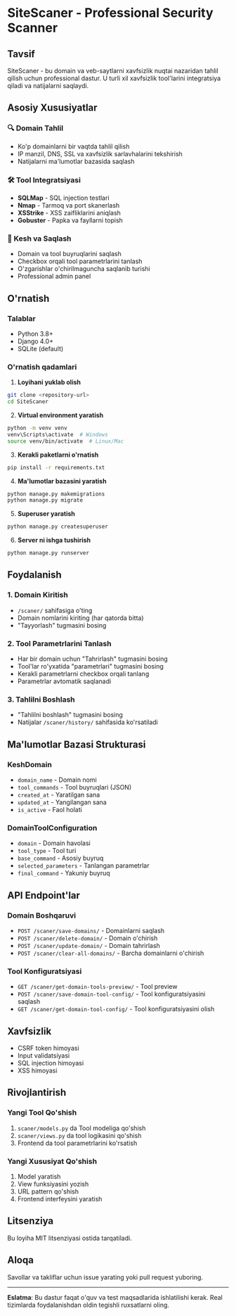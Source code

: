 # SiteScaner - Professional Security Scanner

## Tavsif

SiteScaner - bu domain va veb-saytlarni xavfsizlik nuqtai nazaridan tahlil qilish uchun professional dastur. U turli xil xavfsizlik tool'larini integratsiya qiladi va natijalarni saqlaydi.

## Asosiy Xususiyatlar

### 🔍 Domain Tahlil
- Ko'p domainlarni bir vaqtda tahlil qilish
- IP manzil, DNS, SSL va xavfsizlik sarlavhalarini tekshirish
- Natijalarni ma'lumotlar bazasida saqlash

### 🛠️ Tool Integratsiyasi
- **SQLMap** - SQL injection testlari
- **Nmap** - Tarmoq va port skanerlash
- **XSStrike** - XSS zaifliklarini aniqlash
- **Gobuster** - Papka va fayllarni topish

### 💾 Kesh va Saqlash
- Domain va tool buyruqlarini saqlash
- Checkbox orqali tool parametrlarini tanlash
- O'zgarishlar o'chirilmaguncha saqlanib turishi
- Professional admin panel

## O'rnatish

### Talablar
- Python 3.8+
- Django 4.0+
- SQLite (default)

### O'rnatish qadamlari

1. **Loyihani yuklab olish**
```bash
git clone <repository-url>
cd SiteScaner
```

2. **Virtual environment yaratish**
```bash
python -m venv venv
venv\Scripts\activate  # Windows
source venv/bin/activate  # Linux/Mac
```

3. **Kerakli paketlarni o'rnatish**
```bash
pip install -r requirements.txt
```

4. **Ma'lumotlar bazasini yaratish**
```bash
python manage.py makemigrations
python manage.py migrate
```

5. **Superuser yaratish**
```bash
python manage.py createsuperuser
```

6. **Server ni ishga tushirish**
```bash
python manage.py runserver
```

## Foydalanish

### 1. Domain Kiritish
- `/scaner/` sahifasiga o'ting
- Domain nomlarini kiriting (har qatorda bitta)
- "Tayyorlash" tugmasini bosing

### 2. Tool Parametrlarini Tanlash
- Har bir domain uchun "Tahrirlash" tugmasini bosing
- Tool'lar ro'yxatida "parametrlari" tugmasini bosing
- Kerakli parametrlarni checkbox orqali tanlang
- Parametrlar avtomatik saqlanadi

### 3. Tahlilni Boshlash
- "Tahlilni boshlash" tugmasini bosing
- Natijalar `/scaner/history/` sahifasida ko'rsatiladi

## Ma'lumotlar Bazasi Strukturasi

### KeshDomain
- `domain_name` - Domain nomi
- `tool_commands` - Tool buyruqlari (JSON)
- `created_at` - Yaratilgan sana
- `updated_at` - Yangilangan sana
- `is_active` - Faol holati

### DomainToolConfiguration
- `domain` - Domain havolasi
- `tool_type` - Tool turi
- `base_command` - Asosiy buyruq
- `selected_parameters` - Tanlangan parametrlar
- `final_command` - Yakuniy buyruq

## API Endpoint'lar

### Domain Boshqaruvi
- `POST /scaner/save-domains/` - Domainlarni saqlash
- `POST /scaner/delete-domain/` - Domain o'chirish
- `POST /scaner/update-domain/` - Domain tahrirlash
- `POST /scaner/clear-all-domains/` - Barcha domainlarni o'chirish

### Tool Konfiguratsiyasi
- `GET /scaner/get-domain-tools-preview/` - Tool preview
- `POST /scaner/save-domain-tool-config/` - Tool konfiguratsiyasini saqlash
- `GET /scaner/get-domain-tool-config/` - Tool konfiguratsiyasini olish

## Xavfsizlik

- CSRF token himoyasi
- Input validatsiyasi
- SQL injection himoyasi
- XSS himoyasi

## Rivojlantirish

### Yangi Tool Qo'shish
1. `scaner/models.py` da Tool modeliga qo'shish
2. `scaner/views.py` da tool logikasini qo'shish
3. Frontend da tool parametrlarini ko'rsatish

### Yangi Xususiyat Qo'shish
1. Model yaratish
2. View funksiyasini yozish
3. URL pattern qo'shish
4. Frontend interfeysini yaratish

## Litsenziya

Bu loyiha MIT litsenziyasi ostida tarqatiladi.

## Aloqa

Savollar va takliflar uchun issue yarating yoki pull request yuboring.

---

**Eslatma**: Bu dastur faqat o'quv va test maqsadlarida ishlatilishi kerak. Real tizimlarda foydalanishdan oldin tegishli ruxsatlarni oling.


